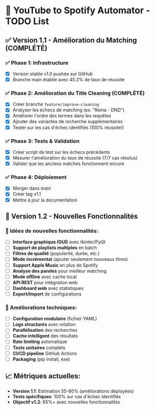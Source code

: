 # 🎵 YouTube to Spotify Automator - TODO List

## ✅ Version 1.1 - Amélioration du Matching (COMPLÉTÉ)

### ✅ Phase 1: Infrastructure

- [x] Version stable v1.0 pushée sur GitHub
- [x] Branche main établie avec 45.2% de taux de réussite

### ✅ Phase 2: Amélioration du Title Cleaning (COMPLÉTÉ)

- [x] Créer branche `feature/improve-cleaning`
- [x] Analyser les échecs de matching (ex: "Rema - DND")
- [x] Améliorer l'ordre des termes dans les requêtes
- [x] Ajouter des variantes de recherche supplémentaires
- [x] Tester sur les cas d'échec identifiés (100% réussite!)

### ✅ Phase 3: Tests & Validation

- [x] Créer script de test sur les échecs précédents
- [x] Mesurer l'amélioration du taux de réussite (7/7 cas résolus)
- [x] Valider que les anciens matches fonctionnent encore

### ✅ Phase 4: Déploiement

- [x] Merger dans main
- [x] Créer tag v1.1
- [x] Mettre à jour la documentation

## 🚀 Version 1.2 - Nouvelles Fonctionnalités

### 🎯 Idées de nouvelles fonctionnalités:

- [ ] **Interface graphique (GUI)** avec tkinter/PyQt
- [ ] **Support de playlists multiples** en batch
- [ ] **Filtres de qualité** (popularité, durée, etc.)
- [ ] **Mode incrémental** (ajouter seulement nouveaux titres)
- [ ] **Support Apple Music** en plus de Spotify
- [ ] **Analyse des paroles** pour meilleur matching
- [ ] **Mode offline** avec cache local
- [ ] **API REST** pour intégration web
- [ ] **Dashboard web** avec statistiques
- [ ] **Export/Import** de configurations

### 🔧 Améliorations techniques:

- [ ] **Configuration modulaire** (fichier YAML)
- [ ] **Logs structurés** avec rotation
- [ ] **Parallélisation** des recherches
- [ ] **Cache intelligent** des résultats
- [ ] **Rate limiting** automatique
- [ ] **Tests unitaires** complets
- [ ] **CI/CD pipeline** GitHub Actions
- [ ] **Packaging** (pip install, exe)

## 📈 Métriques actuelles:

- **Version 1.1**: Estimation 55-60% (améliorations déployées)
- **Tests spécifiques**: 100% sur cas d'échec identifiés
- **Objectif v1.2**: 65%+ avec nouvelles fonctionnalités
